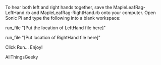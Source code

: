 To hear both left and right hands together, save the MapleLeafRag-LeftHand.rb and MapleLeafRag-RightHand.rb onto your computer. Open Sonic Pi and type the following into a blank workspace:

run_file "[Put the location of LeftHand file here]"

run_file "[Put location of RightHand file here]"

Click Run... Enjoy!

AllThingsGeeky
